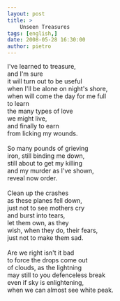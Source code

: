 ```yaml
---
layout: post
title: >
    Unseen Treasures
tags: [english,]
date: 2008-05-28 16:30:00
author: pietro
---
```

I've learned to treasure,<br/>and I'm sure<br/>it will turn out to be useful<br/>when I'll be alone on night's shore,<br/>when will come the day for me full<br/>to learn<br/>the many types of love<br/>we might live,<br/>and finally to earn<br/>from licking my wounds.<br/><br/>So many pounds of grieving<br/>iron, still binding me down,<br/>still about to get my killing<br/>and my murder as I've shown,<br/>reveal now order.<br/><br/>Clean up the crashes<br/> as these planes fell down,<br/>just not to see mothers cry<br/> and burst into tears,<br/>let them own, as they<br/>wish, when they do, their fears,<br/>just not to make them sad.<br/><br/>Are we right isn't it bad<br/>to force the drops come out<br/>of clouds, as the lightning<br/>may still to you defenceless break<br/>even if sky is enlightening,<br/>when we can almost see white peak.
